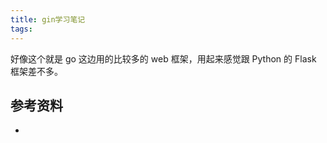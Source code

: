 ```yaml
---
title: gin学习笔记
tags:
---
```


<!--more-->

好像这个就是 go 这边用的比较多的 web 框架，用起来感觉跟 Python 的 Flask 框架差不多。

## 参考资料

- []()